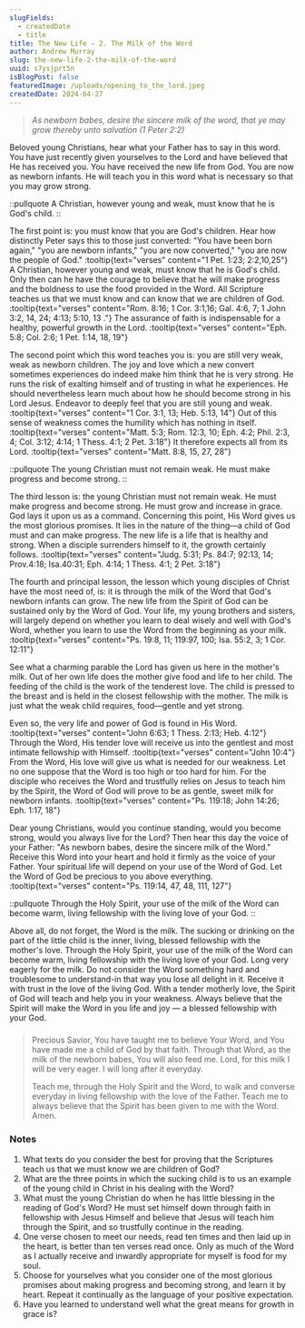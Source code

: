 ```yaml
---
slugFields:
  - createdDate
  - title
title: The New Life – 2. The Milk of the Word
author: Andrew Murray
slug: the-new-life-2-the-milk-of-the-word
uuid: s7ysjprt5n
isBlogPost: false
featuredImage: /uploads/opening_to_the_lord.jpeg
createdDate: 2024-04-27
---
```

> *As newborn babes, desire the sincere milk of the word, that ye may grow thereby unto salvation (1 Peter 2:2)*

Beloved young Christians, hear what your Father has to say in this word. You have just recently given yourselves to the Lord and have believed that He has received you. You have received the new life from God. You are now as newborn infants. He will teach you in this word what is necessary so that you may grow strong.

::pullquote
A Christian, however young and weak, must know that he is God's child.
::

The first point is: you must know that you are God's children. Hear how distinctly Peter says this to those just converted: "You have been born again," "you are newborn infants," "you are now converted," "you are now the people of God." :tooltip{text="verses" content="1 Pet. 1:23; 2:2,10,25"} A Christian, however young and weak, must know that he is God's child. Only then can he have the courage to believe that he will make progress and the boldness to use the food provided in the Word. All Scripture teaches us that we must know and can know that we are children of God. :tooltip{text="verses" content="Rom. 8:16; 1 Cor. 3:1,16; Gal. 4:6, 7; 1 John 3:2, 14, 24; 4:13; 5:10, 13 ."} The assurance of faith is indispensable for a healthy, powerful growth in the Lord. :tooltip{text="verses" content="Eph. 5:8; Col. 2:6; 1 Pet. 1:14, 18, 19"}

The second point which this word teaches you is: you are still very weak, weak as newborn children. The joy and love which a new convert sometimes experiences do indeed make him think that he is very strong. He runs the risk of exalting himself and of trusting in what he experiences. He should nevertheless learn much about how he should become strong in his Lord Jesus. Endeavor to deeply feel that you are still young and weak. :tooltip{text="verses" content="1 Cor. 3:1, 13; Heb. 5:13, 14"} Out of this sense of weakness comes the humility which has nothing in itself. :tooltip{text="verses" content="Matt. 5:3; Rom. 12:3, 10; Eph. 4:2; Phil. 2:3, 4; Col. 3:12; 4:14; 1 Thess. 4:1; 2 Pet. 3:18"} It therefore expects all from its Lord. :tooltip{text="verses" content="Matt. 8:8, 15, 27, 28"}

::pullquote
The young Christian must not remain weak. He must make progress and become strong.
::

The third lesson is: the young Christian must not remain weak. He must make progress and become strong. He must grow and increase in grace. God lays it upon us as a command. Concerning this point, His Word gives us the most glorious promises. It lies in the nature of the thing—a child of God must and can make progress. The new life is a life that is healthy and strong. When a disciple surrenders himself to it, the growth certainly follows. :tooltip{text="verses" content="Judg. 5:31; Ps. 84:7; 92:13, 14; Prov.4:18; Isa.40:31; Eph. 4:14; 1 Thess. 4:1; 2 Pet. 3:18"}

The fourth and principal lesson, the lesson which young disciples of Christ have the most need of, is: it is through the milk of the Word that God's newborn infants can grow. The new life from the Spirit of God can be sustained only by the Word of God. Your life, my young brothers and sisters, will largely depend on whether you learn to deal wisely and well with God's Word, whether you learn to use the Word from the beginning as your milk. :tooltip{text="verses" content="Ps. 19:8, 11; 119:97, 100; Isa. 55:2, 3; 1 Cor. 12:11"}

See what a charming parable the Lord has given us here in the mother's milk. Out of her own life does the mother give food and life to her child. The feeding of the child is the work of the tenderest love. The child is pressed to the breast and is held in the closest fellowship with the mother. The milk is just what the weak child requires, food—gentle and yet strong.

Even so, the very life and power of God is found in His Word. :tooltip{text="verses" content="John 6:63; 1 Thess. 2:13; Heb. 4:12"} Through the Word, His tender love will receive us into the gentlest and most intimate fellowship with Himself. :tooltip{text="verses" content="John 10:4"} From the Word, His love will give us what is needed for our weakness. Let no one suppose that the Word is too high or too hard for him. For the disciple who receives the Word and trustfully relies on Jesus to teach him by the Spirit, the Word of God will prove to be as gentle, sweet milk for newborn infants. :tooltip{text="verses" content="Ps. 119:18; John 14:26; Eph. 1:17, 18"}

Dear young Christians, would you continue standing, would you become strong, would you always live for the Lord? Then hear this day the voice of your Father: "As newborn babes, desire the sincere milk of the Word." Receive this Word into your heart and hold it firmly as the voice of your Father. Your spiritual life will depend on your use of the Word of God. Let the Word of God be precious to you above everything. :tooltip{text="verses" content="Ps. 119:14, 47, 48, 111, 127"}

::pullquote
Through the Holy Spirit, your use of the milk of the Word can become warm, living fellowship with the living love of your God.
::

Above all, do not forget, the Word is the milk. The sucking or drinking on the part of the little child is the inner, living, blessed fellowship with the mother's love. Through the Holy Spirit, your use of the milk of the Word can become warm, living fellowship with the living love of your God. Long very eagerly for the milk. Do not consider the Word something hard and troublesome to understand-in that way you lose all delight in it. Receive it with trust in the love of the living God. With a tender motherly love, the Spirit of God will teach and help you in your weakness. Always believe that the Spirit will make the Word in you life and joy — a blessed fellowship with your God.

###  

> Precious Savior, You have taught me to believe Your Word, and You have made me a child of God by that faith. Through that Word, as the milk of the newborn babes, You will also feed me. Lord, for this milk I will be very eager. I will long after it everyday.
>
> Teach me, through the Holy Spirit and the Word, to walk and converse everyday in living fellowship with the love of the Father. Teach me to always believe that the Spirit has been given to me with the Word. Amen.

### Notes

1. What texts do you consider the best for proving that the Scriptures teach us that we must know we are children of God?
2. What are the three points in which the sucking child is to us an example of the young child in Christ in his dealing with the Word?
3. What must the young Christian do when he has little blessing in the reading of God's Word? He must set himself down through faith in fellowship with Jesus Himself and believe that Jesus will teach him through the Spirit, and so trustfully continue in the reading.
4. One verse chosen to meet our needs, read ten times and then laid up in the heart, is better than ten verses read once. Only as much of the Word as I actually receive and inwardly appropriate for myself is food for my soul.
5. Choose for yourselves what you consider one of the most glorious promises about making progress and becoming strong, and learn it by heart. Repeat it continually as the language of your positive expectation.
6. Have you learned to understand well what the great means for growth in grace is?
